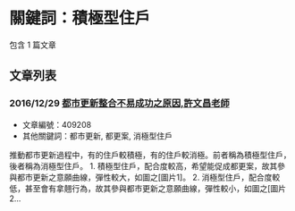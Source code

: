 # 關鍵詞：積極型住戶

包含 1 篇文章

## 文章列表

### 2016/12/29 [都市更新整合不易成功之原因,許文昌老師](../../articles/409208_%E9%83%BD%E5%B8%82%E6%9B%B4%E6%96%B0%E6%95%B4%E5%90%88%E4%B8%8D%E6%98%93%E6%88%90%E5%8A%9F%E4%B9%8B%E5%8E%9F%E5%9B%A0%2C%E8%A8%B1%E6%96%87%E6%98%8C%E8%80%81%E5%B8%AB.md)
- 文章編號：409208
- 其他關鍵詞：都市更新, 都更案, 消極型住戶

推動都市更新過程中，有的住戶較積極，有的住戶較消極。前者稱為積極型住戶，後者稱為消極型住戶。 1. 積極型住戶，配合度較高，希望能促成都更案，故其參與都市更新之意願曲線，彈性較大，如圖之[圖片1]。 2. 消極型住戶，配合度較低，甚至會有拿翹行為，故其參與都市更新之意願曲線，彈性較小，如圖之[圖片2...
